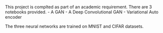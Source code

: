 This project is complted as part of an academic requirement. 
There are 3 notebooks provided. 
    - A GAN 
    - A Deep Convolutional GAN 
    - Variational Auto encoder 

The three neural networks are trained on MNIST and CIFAR datasets. 
